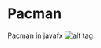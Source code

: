 # Pacman
Pacman in javafx
![alt tag](https://user-images.githubusercontent.com/90394045/158417034-4f616445-2ce9-4fc0-8647-d3fc719d84ca.png)


